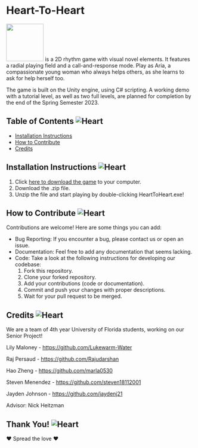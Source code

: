 # Heart-To-Heart
 <img src="https://user-images.githubusercontent.com/58494116/221058672-30916075-e9ec-43a9-86d5-399a90747b6d.png" height="100"> is a 2D rhythm game with visual novel elements. It features a radial playing field and a call-and-response mode. Play as Aria, a compassionate young woman who always helps others, as she learns to ask for help herself too. 

The game is built on the Unity engine, using C# scripting. A working demo with a tutorial level, as well as two full levels, are planned for completion by the end of the Spring Semester 2023.

## Table of Contents ![Heart](https://user-images.githubusercontent.com/58494116/221059253-5c3e8f1b-22cd-4c9e-9f72-c7f14f696b4c.png)
* [Installation Instructions](https://github.com/Lukewarm-Water/Heart-to-Heart#installation-instructions-)
* [How to Contribute](https://github.com/Lukewarm-Water/Heart-to-Heart#how-to-contribute-)
* [Credits](https://github.com/Lukewarm-Water/Heart-to-Heart#credits-)

## Installation Instructions ![Heart](https://user-images.githubusercontent.com/58494116/221059253-5c3e8f1b-22cd-4c9e-9f72-c7f14f696b4c.png)
1. Click [here to download the game](https://drive.google.com/file/d/1vcQZ5HsP3pJ0tMBcjS0oacC3BmlvK7FO/view?usp=sharing) to your computer.
2. Download the .zip file.
3. Unzip the file and start playing by double-clicking HeartToHeart.exe!

## How to Contribute ![Heart](https://user-images.githubusercontent.com/58494116/221059253-5c3e8f1b-22cd-4c9e-9f72-c7f14f696b4c.png)
Contributions are welcome! Here are some things you can add:
* Bug Reporting: If you encounter a bug, please contact us or open an issue.
* Documentation: Feel free to add any documentation that seems lacking.
* Code: Take a look at the following instructions for developing our codebase:
  1. Fork this repository.
  2. Clone your forked repository.
  3. Add your contributions (code or documentation).
  4. Commit and push your changes with proper descriptions.
  5. Wait for your pull request to be merged.
  
## Credits ![Heart](https://user-images.githubusercontent.com/58494116/221059253-5c3e8f1b-22cd-4c9e-9f72-c7f14f696b4c.png)
We are a team of 4th year University of Florida students, working on our Senior Project!

Lily Maloney - https://github.com/Lukewarm-Water

Raj Persaud - https://github.com/Rajudarshan

Hao Zheng - https://github.com/marla0530

Steven Menendez - https://github.com/steven18112001

Jayden Johnson - https://github.com/jaydenj21

Advisor: Nick Heitzman

## Thank You! ![Heart](https://user-images.githubusercontent.com/58494116/221059253-5c3e8f1b-22cd-4c9e-9f72-c7f14f696b4c.png)
❤️ Spread the love ❤️

